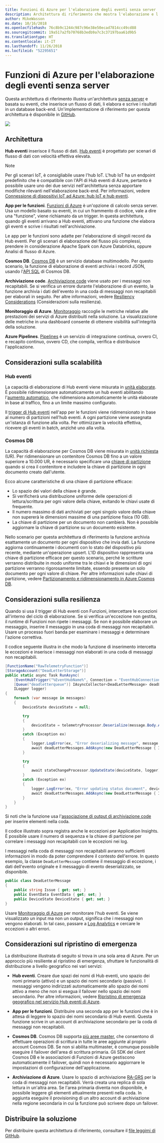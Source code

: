 ```yaml
---
title: Funzioni di Azure per l'elaborazione degli eventi senza server
description: Architettura di riferimento che mostra l'elaborazione e l'inserimento di eventi senza server
author: MikeWasson
ms.date: 10/16/2018
ms.openlocfilehash: 76c8b9c1244c987c96e38e50ecad7814cc49cd88
ms.sourcegitcommit: 19a517a2fb70768b3edb9a7c3c37197baa61d9b5
ms.translationtype: HT
ms.contentlocale: it-IT
ms.lasthandoff: 11/26/2018
ms.locfileid: "52295651"
---
```

# <a name="serverless-event-processing-using-azure-functions"></a>Funzioni di Azure per l'elaborazione degli eventi senza server

Questa architettura di riferimento illustra un'architettura [senza server](https://azure.microsoft.com/solutions/serverless/) e basata su eventi, che inserisce un flusso di dati, li elabora e scrive i risultati in un database back-end. Un'implementazione di riferimento per questa architettura è disponibile in [GitHub][github].

![](./_images/serverless-event-processing.png)

## <a name="architecture"></a>Architettura

**Hub eventi** inserisce il flusso di dati. [Hub eventi][eh] è progettato per scenari di flusso di dati con velocità effettiva elevata.

> [!NOTE]
> Per gli scenari IoT, è consigliabile usare l'hub IoT. L'hub IoT ha un endpoint predefinito che è compatibile con l'API di Hub eventi di Azure, pertanto è possibile usare uno dei due servizi nell'architettura senza apportare modifiche rilevanti nell'elaborazione back-end. Per informazioni, vedere [Connessione di dispositivi IoT ad Azure: hub IoT e hub eventi][iot].

**App per le funzioni**. [Funzioni di Azure][functions] è un'opzione di calcolo senza server. Usa un modello basato su eventi, in cui un frammento di codice, vale a dire una "funzione", viene richiamato da un trigger. In questa architettura, quando gli eventi arrivano a Hub eventi, attivano una funzione che elabora gli eventi e scrive i risultati nell'archiviazione.

Le app per le funzioni sono adatte per l'elaborazione di singoli record da Hub eventi. Per gli scenari di elaborazione del flusso più complessi, prendere in considerazione Apache Spark con Azure Databricks, oppure Analisi di flusso di Azure.

**Cosmos DB**. [Cosmos DB][cosmosdb] è un servizio database multimodello. Per questo scenario, la funzione di elaborazione di eventi archivia i record JSON, usando l'[API SQL][cosmosdb-sql] di Cosmos DB.

**Archiviazione code**. [Archiviazione code][queue] viene usato per i messaggi non recapitabili. Se si verifica un errore durante l'elaborazione di un evento, la funzione archivia i dati dell'evento in una coda di messaggi non recapitabili per elaborali in seguito. Per altre informazioni, vedere [Resiliency Considerations](#resiliency-considerations) (Considerazioni sulla resilienza).

**Monitoraggio di Azure**. [Monitoraggio][monitor] raccoglie le metriche relative alle prestazioni dei servizi di Azure distribuiti nella soluzione. La visualizzazione delle metriche in una dashboard consente di ottenere visibilità sull'integrità della soluzione.

**Azure Pipelines**. [Pipelines][pipelines] è un servizio di integrazione continua, ovvero CI, e recapito continuo, ovvero CD, che compila, verifica e distribuisce l'applicazione.

## <a name="scalability-considerations"></a>Considerazioni sulla scalabilità

### <a name="event-hubs"></a>Hub eventi

La capacità di elaborazione di Hub eventi viene misurata in [unità elaborate][eh-throughput]. È possibile ridimensionare automaticamente un hub eventi abilitando l'[aumento automatico][eh-autoscale], che ridimensiona automaticamente le unità elaborate in base al traffico, fino a un limite massimo configurato.

Il [trigger di Hub eventi][eh-trigger] nell'app per le funzioni viene ridimensionato in base al numero di partizioni nell'hub eventi. A ogni partizione viene assegnata un'istanza di funzione alla volta. Per ottimizzare la velocità effettiva, ricevere gli eventi in batch, anziché uno alla volta.

### <a name="cosmos-db"></a>Cosmos DB

La capacità di elaborazione per Cosmos DB viene misurata in [unità richiesta][ru] (UR). Per ridimensionare un contenitore Cosmos DB fino a un valore superiore a 10.000 UR, è necessario specificare una [chiave di partizione][partition-key] quando si crea il contenitore e includere la chiave di partizione in ogni documento creato dall'utente.

Ecco alcune caratteristiche di una chiave di partizione efficace:

- Lo spazio dei valori della chiave è grande. 
- Si verificherà una distribuzione uniforme delle operazioni di lettura/scrittura per ogni valore della chiave, evitando le chiavi usate di frequente.
- Il numero massimo di dati archiviati per ogni singolo valore della chiave non supererà le dimensioni massime di una partizione fisica (10 GB). 
- La chiave di partizione per un documento non cambierà. Non è possibile aggiornare la chiave di partizione su un documento esistente. 

Nello scenario per questa architettura di riferimento la funzione archivia esattamente un documento per ogni dispositivo che invia dati. La funzione aggiorna continuamente i documenti con lo stato del dispositivo più recente, mediante un'operazione upsert. L'ID dispositivo rappresenta una chiave di partizione efficace per questo scenario, perché le scritture verranno distribuite in modo uniforme tra le chiavi e le dimensioni di ogni partizione verranno rigorosamente limitate, essendo presente un solo documento per ogni valore di chiave. Per altre informazioni sulle chiavi di partizione, vedere [Partizionamento e ridimensionamento in Azure Cosmos DB][cosmosdb-scale].

## <a name="resiliency-considerations"></a>Considerazioni sulla resilienza

Quando si usa il trigger di Hub eventi con Funzioni, intercettare le eccezioni all'interno del ciclo di elaborazione. Se si verifica un'eccezione non gestita, il runtime di Funzioni non ripete i messaggi. Se non è possibile elaborare un messaggio, inserire il messaggio in una coda di messaggi non recapitabili. Usare un processo fuori banda per esaminare i messaggi e determinare l'azione correttiva. 

Il codice seguente illustra in che modo la funzione di inserimento intercetta le eccezioni e inserisce i messaggi non elaborati in una coda di messaggi non recapitabili.

```csharp
[FunctionName("RawTelemetryFunction")]
[StorageAccount("DeadLetterStorage")]
public static async Task RunAsync(
    [EventHubTrigger("%EventHubName%", Connection = "EventHubConnection", ConsumerGroup ="%EventHubConsumerGroup%")]EventData[] messages,
    [Queue("deadletterqueue")] IAsyncCollector<DeadLetterMessage> deadLetterMessages,
    ILogger logger)
{
    foreach (var message in messages)
    {
        DeviceState deviceState = null;

        try
        {
            deviceState = telemetryProcessor.Deserialize(message.Body.Array, logger);
        }
        catch (Exception ex)
        {
            logger.LogError(ex, "Error deserializing message", message.SystemProperties.PartitionKey, message.SystemProperties.SequenceNumber);
            await deadLetterMessages.AddAsync(new DeadLetterMessage { Issue = ex.Message, EventData = message });
        }

        try
        {
            await stateChangeProcessor.UpdateState(deviceState, logger);
        }
        catch (Exception ex)
        {
            logger.LogError(ex, "Error updating status document", deviceState);
            await deadLetterMessages.AddAsync(new DeadLetterMessage { Issue = ex.Message, EventData = message, DeviceState = deviceState });
        }
    }
}
```

Si noti che la funzione usa l'[associazione di output di archiviazione code][queue-binding] per inserire elementi nella coda.

Il codice illustrato sopra registra anche le eccezioni per Application Insights. È possibile usare il numero di sequenza e la chiave di partizione per correlare i messaggi non recapitabili con le eccezioni nei log. 

I messaggi nella coda di messaggi non recapitabili avranno sufficienti informazioni in modo da poter comprendere il contesto dell'errore. In questo esempio, la classe `DeadLetterMessage` contiene il messaggio di eccezione, i dati dell'evento originale e il messaggio di evento deserializzato, se disponibile. 

```csharp
public class DeadLetterMessage
{
    public string Issue { get; set; }
    public EventData EventData { get; set; }
    public DeviceState DeviceState { get; set; }
}
```

Usare [Monitoraggio di Azure][monitor] per monitorare l'hub eventi. Se viene visualizzato un input ma non un output, significa che i messaggi non vengono elaborati. In tal caso, passare a [Log Analytics][log-analytics] e cercare le eccezioni o altri errori.

## <a name="disaster-recovery-considerations"></a>Considerazioni sul ripristino di emergenza

La distribuzione illustrata di seguito si trova in una sola area di Azure. Per un approccio più resiliente al ripristino di emergenza, sfruttare le funzionalità di distribuzione a livello geografico nei vari servizi:

- **Hub eventi**. Creare due spazi dei nomi di Hub eventi, uno spazio dei nomi primario (attivo) e un spazio dei nomi secondario (passivo). I messaggi vengono indirizzati automaticamente allo spazio dei nomi attivo a meno che non si esegua il failover nello spazio dei nomi secondario. Per altre informazioni, vedere [Ripristino di emergenza geografico nel servizio Hub eventi di Azure][eh-dr].

- **App per le funzioni**. Distribuire una seconda app per le funzioni che è in attesa di leggere lo spazio dei nomi secondario di Hub eventi. Questa funzione scrive in un account di archiviazione secondario per la coda di messaggi non recapitabili.

- **Cosmos DB**. Cosmos DB supporta [più aree master][cosmosdb-geo], che consentono di effettuare operazioni di scrittura in tutte le aree aggiunte al proprio account Cosmos DB. Se non si abilita multimaster, è comunque possibile eseguire il failover dell'area di scrittura primaria. Gli SDK del client Cosmos DB e le associazioni di Funzioni di Azure gestiscono automaticamente il failover, quindi non è necessario aggiornare le impostazioni di configurazione dell'applicazione.

- **Archiviazione di Azure**. Usare lo spazio di archiviazione [RA-GRS][ra-grs] per la coda di messaggi non recapitabili. Verrà creata una replica di sola lettura in un'altra area. Se l'area primaria diventa non disponibile, è possibile leggere gli elementi attualmente presenti nella coda. In aggiunta eseguire il provisioning di un altro account di archiviazione nella regione secondaria in cui la funzione può scrivere dopo un failover.

## <a name="deploy-the-solution"></a>Distribuire la soluzione

Per distribuire questa architettura di riferimento, consultare il [file leggimi di GitHub][readme]. 

<!-- links -->

[cosmosdb]: /azure/cosmos-db/introduction
[cosmosdb-geo]: /azure/cosmos-db/distribute-data-globally
[cosmosdb-scale]: /azure/cosmos-db/partition-data
[cosmosdb-sql]: /azure/cosmos-db/sql-api-introduction
[eh]: /azure/event-hubs/
[eh-autoscale]: /azure/event-hubs/event-hubs-auto-inflate
[eh-dr]: /azure/event-hubs/event-hubs-geo-dr
[eh-throughput]: /azure/event-hubs/event-hubs-features#throughput-units
[eh-trigger]: /azure/azure-functions/functions-bindings-event-hubs
[functions]: /azure/azure-functions/functions-overview
[iot]: /azure/iot-hub/iot-hub-compare-event-hubs
[log-analytics]: /azure/log-analytics/log-analytics-queries
[monitor]: /azure/azure-monitor/overview
[partition-key]: /azure/cosmos-db/partition-data
[pipelines]: /azure/devops/pipelines/index
[queue]: /azure/storage/queues/storage-queues-introduction
[queue-binding]: /azure/azure-functions/functions-bindings-storage-queue#output
[ra-grs]: /azure/storage/common/storage-redundancy-grs
[ru]: /azure/cosmos-db/request-units

[github]: https://github.com/mspnp/serverless-reference-implementation
[readme]: https://github.com/mspnp/serverless-reference-implementation/blob/master/README.md
